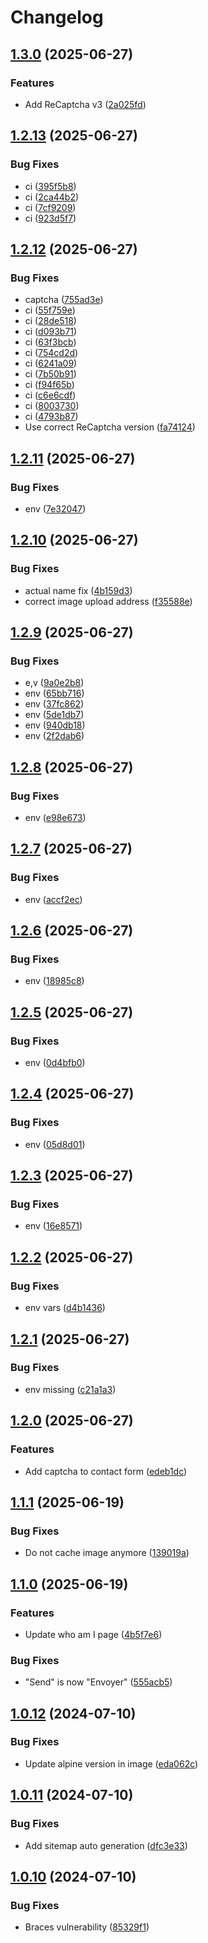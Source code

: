 # Changelog

## [1.3.0](https://github.com/Ranoth/Portfolio-Svelte/compare/v1.2.13...v1.3.0) (2025-06-27)


### Features

* Add ReCaptcha v3 ([2a025fd](https://github.com/Ranoth/Portfolio-Svelte/commit/2a025fd7dd29292ab9a0bc8f533399285d53a729))

## [1.2.13](https://github.com/Ranoth/Portfolio-Svelte/compare/v1.2.12...v1.2.13) (2025-06-27)


### Bug Fixes

* ci ([395f5b8](https://github.com/Ranoth/Portfolio-Svelte/commit/395f5b835dbeea6f0076af0a9c52390b393bdb65))
* ci ([2ca44b2](https://github.com/Ranoth/Portfolio-Svelte/commit/2ca44b2c7baa56229fdf020b97ab23ff61d1cf4a))
* ci ([7cf9209](https://github.com/Ranoth/Portfolio-Svelte/commit/7cf92091dd5aaac1926ff2bd591fcea50cc64118))
* ci ([923d5f7](https://github.com/Ranoth/Portfolio-Svelte/commit/923d5f76f24c3ab23ac006c73407f4c7850dddae))

## [1.2.12](https://github.com/Ranoth/Portfolio-Svelte/compare/v1.2.11...v1.2.12) (2025-06-27)


### Bug Fixes

* captcha ([755ad3e](https://github.com/Ranoth/Portfolio-Svelte/commit/755ad3ecec38db0478029fb0059384796db932e2))
* ci ([55f759e](https://github.com/Ranoth/Portfolio-Svelte/commit/55f759ea4a2a4475de382964b98975b3d4f7e39a))
* ci ([28de518](https://github.com/Ranoth/Portfolio-Svelte/commit/28de518a06da0f9e4b66663925dfeafa9a76a7d1))
* ci ([d093b71](https://github.com/Ranoth/Portfolio-Svelte/commit/d093b71f8fe98991f5d3d20b231eae9632000f7f))
* ci ([63f3bcb](https://github.com/Ranoth/Portfolio-Svelte/commit/63f3bcb3833003c0ba9dc8290b0354da0d2f8ee5))
* ci ([754cd2d](https://github.com/Ranoth/Portfolio-Svelte/commit/754cd2dd93f739f2e13db956d0e26cdb5afb1d3f))
* ci ([6241a09](https://github.com/Ranoth/Portfolio-Svelte/commit/6241a09b77989f34f08d69cd92cda301af475e76))
* ci ([7b50b91](https://github.com/Ranoth/Portfolio-Svelte/commit/7b50b91b2f86f471c6bd5cc50cd20440ec3ca4e4))
* ci ([f94f65b](https://github.com/Ranoth/Portfolio-Svelte/commit/f94f65b632f14b9f2c6b795799c41b80d7a0da95))
* ci ([c6e6cdf](https://github.com/Ranoth/Portfolio-Svelte/commit/c6e6cdf7902fb203caf7eb6997625700041e71cd))
* ci ([8003730](https://github.com/Ranoth/Portfolio-Svelte/commit/800373053a42f0ca609d1bd5712f5ff17781ec2b))
* ci ([4793b87](https://github.com/Ranoth/Portfolio-Svelte/commit/4793b8771b5bcce106b32bc9d447bf0dcd68c125))
* Use correct ReCaptcha version ([fa74124](https://github.com/Ranoth/Portfolio-Svelte/commit/fa741248cc8e93c0d1074864441d15a09e8d98c0))

## [1.2.11](https://github.com/Ranoth/Portfolio-Svelte/compare/v1.2.10...v1.2.11) (2025-06-27)


### Bug Fixes

* env ([7e32047](https://github.com/Ranoth/Portfolio-Svelte/commit/7e3204744d9a47b1f584a8753eafbc2ada41bbe2))

## [1.2.10](https://github.com/Ranoth/Portfolio-Svelte/compare/v1.2.9...v1.2.10) (2025-06-27)


### Bug Fixes

* actual name fix ([4b159d3](https://github.com/Ranoth/Portfolio-Svelte/commit/4b159d36f91ffc62b618f264f4c947dafbf35c70))
* correct image upload address ([f35588e](https://github.com/Ranoth/Portfolio-Svelte/commit/f35588e4ed9ddc45e31b4bf9db23735d1ea40b22))

## [1.2.9](https://github.com/Ranoth/Portfolio-Svelte/compare/v1.2.8...v1.2.9) (2025-06-27)


### Bug Fixes

* e,v ([9a0e2b8](https://github.com/Ranoth/Portfolio-Svelte/commit/9a0e2b8250fb0569da78f3b9a13a0dd8427e9b1f))
* env ([65bb716](https://github.com/Ranoth/Portfolio-Svelte/commit/65bb7161615938d29b482e0665e4896803dfc28b))
* env ([37fc862](https://github.com/Ranoth/Portfolio-Svelte/commit/37fc862e4efed30c1ec3e9b07872b17f63aa8278))
* env ([5de1db7](https://github.com/Ranoth/Portfolio-Svelte/commit/5de1db75a4cc78cbd91acaf0f99cdf7667041b16))
* env ([940db18](https://github.com/Ranoth/Portfolio-Svelte/commit/940db18959ec0d4d5b87645ab83f019a9e2bd994))
* env ([2f2dab6](https://github.com/Ranoth/Portfolio-Svelte/commit/2f2dab6f5641aee6e75dd9acb089b44d06c4a02a))

## [1.2.8](https://github.com/Ranoth/Portfolio-Svelte/compare/v1.2.7...v1.2.8) (2025-06-27)


### Bug Fixes

* env ([e98e673](https://github.com/Ranoth/Portfolio-Svelte/commit/e98e673d0c255b3a6e3f505650fee3e70b2e1cc7))

## [1.2.7](https://github.com/Ranoth/Portfolio-Svelte/compare/v1.2.6...v1.2.7) (2025-06-27)


### Bug Fixes

* env ([accf2ec](https://github.com/Ranoth/Portfolio-Svelte/commit/accf2ec4f690e909952a079f044eca7a1b09e06c))

## [1.2.6](https://github.com/Ranoth/Portfolio-Svelte/compare/v1.2.5...v1.2.6) (2025-06-27)


### Bug Fixes

* env ([18985c8](https://github.com/Ranoth/Portfolio-Svelte/commit/18985c8a0b699ad5ffae5f05aa670e537073abe4))

## [1.2.5](https://github.com/Ranoth/Portfolio-Svelte/compare/v1.2.4...v1.2.5) (2025-06-27)


### Bug Fixes

* env ([0d4bfb0](https://github.com/Ranoth/Portfolio-Svelte/commit/0d4bfb07b713ed28b579fa91ac942e94733062f9))

## [1.2.4](https://github.com/Ranoth/Portfolio-Svelte/compare/v1.2.3...v1.2.4) (2025-06-27)


### Bug Fixes

* env ([05d8d01](https://github.com/Ranoth/Portfolio-Svelte/commit/05d8d015fccb56604ed629a234a400f1984e16bf))

## [1.2.3](https://github.com/Ranoth/Portfolio-Svelte/compare/v1.2.2...v1.2.3) (2025-06-27)


### Bug Fixes

* env ([16e8571](https://github.com/Ranoth/Portfolio-Svelte/commit/16e8571839fb9b245a356b1bff9c308ba8fb01c2))

## [1.2.2](https://github.com/Ranoth/Portfolio-Svelte/compare/v1.2.1...v1.2.2) (2025-06-27)


### Bug Fixes

* env vars ([d4b1436](https://github.com/Ranoth/Portfolio-Svelte/commit/d4b1436a3ba5624ca776b2d8d02f4b0b4acfcd52))

## [1.2.1](https://github.com/Ranoth/Portfolio-Svelte/compare/v1.2.0...v1.2.1) (2025-06-27)


### Bug Fixes

* env missing ([c21a1a3](https://github.com/Ranoth/Portfolio-Svelte/commit/c21a1a3e4698c2be141d42e95dcc70e0a72c9c7b))

## [1.2.0](https://github.com/Ranoth/Portfolio-Svelte/compare/v1.1.1...v1.2.0) (2025-06-27)


### Features

* Add captcha to contact form ([edeb1dc](https://github.com/Ranoth/Portfolio-Svelte/commit/edeb1dcffb00d3c2dea470089445b99c9864f4e2))

## [1.1.1](https://github.com/Ranoth/Portfolio-Svelte/compare/v1.1.0...v1.1.1) (2025-06-19)


### Bug Fixes

* Do not cache image anymore ([139019a](https://github.com/Ranoth/Portfolio-Svelte/commit/139019a0d2a3a959ef2ce844be8be6d92997e229))

## [1.1.0](https://github.com/Ranoth/Portfolio-Svelte/compare/v1.0.12...v1.1.0) (2025-06-19)


### Features

* Update who am I page ([4b5f7e6](https://github.com/Ranoth/Portfolio-Svelte/commit/4b5f7e641ed1f4db961af209e6a64c50c35c9ea9))


### Bug Fixes

* "Send" is now "Envoyer" ([555acb5](https://github.com/Ranoth/Portfolio-Svelte/commit/555acb55a70958e3e5abee37e5b9253e2eb52335))

## [1.0.12](https://github.com/Ranoth/Portfolio-Svelte/compare/v1.0.11...v1.0.12) (2024-07-10)


### Bug Fixes

* Update alpine version in image ([eda062c](https://github.com/Ranoth/Portfolio-Svelte/commit/eda062c50f1552f50cc790c0c28b0ed4635f1460))

## [1.0.11](https://github.com/Ranoth/Portfolio-Svelte/compare/v1.0.10...v1.0.11) (2024-07-10)


### Bug Fixes

* Add sitemap auto generation ([dfc3e33](https://github.com/Ranoth/Portfolio-Svelte/commit/dfc3e334a9556e54d7b5805b6ccb8088f9645e12))

## [1.0.10](https://github.com/Ranoth/Portfolio-Svelte/compare/v1.0.9...v1.0.10) (2024-07-10)


### Bug Fixes

* Braces vulnerability ([85329f1](https://github.com/Ranoth/Portfolio-Svelte/commit/85329f149c6cfe7ce47c5d2e259eee73246bd37f))
